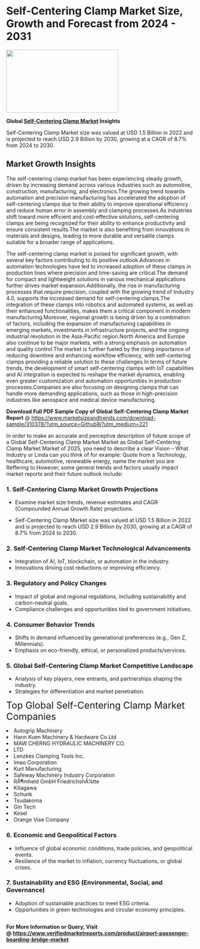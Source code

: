 <H1>Self-Centering Clamp Market Size, Growth and Forecast from 2024 - 2031</H1><img class="aligncenter size-medium wp-image-584254" src="https://thirdeyenews.in/wp-content/uploads/2024/09/Global-Market-Research-300x168.jpeg" alt="" width="300" height="168" /><p><strong>Global&nbsp;<a href="https://www.marketsizeandtrends.com/download-sample/310378/?utm_source=Github8j?utm_medium=221">Self-Centering Clamp Market</a> Insights</strong></p><p>Self-Centering Clamp Market size was valued at USD 1.5 Billion in 2022 and is projected to reach USD 2.9 Billion by 2030, growing at a CAGR of 8.7% from 2024 to 2030.</p><p><h2>Market Growth Insights</h2> <p>The self-centering clamp market has been experiencing steady growth, driven by increasing demand across various industries such as automotive, construction, manufacturing, and electronics.The growing trend towards automation and precision manufacturing has accelerated the adoption of self-centering clamps due to their ability to improve operational efficiency and reduce human error in assembly and clamping processes.As industries shift toward more efficient and cost-effective solutions, self-centering clamps are being recognized for their ability to enhance productivity and ensure consistent results.The market is also benefiting from innovations in materials and designs, leading to more durable and versatile clamps suitable for a broader range of applications.</p> <p>The self-centering clamp market is poised for significant growth, with several key factors contributing to its positive outlook.Advances in automation technologies have led to increased adoption of these clamps in production lines where precision and time-saving are critical.The demand for compact and lightweight solutions in various mechanical applications further drives market expansion.Additionally, the rise in manufacturing processes that require precision, coupled with the growing trend of Industry 4.0, supports the increased demand for self-centering clamps.The integration of these clamps into robotics and automated systems, as well as their enhanced functionalities, makes them a critical component in modern manufacturing.Moreover, regional growth is being driven by a combination of factors, including the expansion of manufacturing capabilities in emerging markets, investments in infrastructure projects, and the ongoing industrial revolution in the Asia-Pacific region.North America and Europe also continue to be major markets, with a strong emphasis on automation and quality control.The market is further fueled by the rising importance of reducing downtime and enhancing workflow efficiency, with self-centering clamps providing a reliable solution to these challenges.In terms of future trends, the development of smart self-centering clamps with IoT capabilities and AI integration is expected to reshape the market dynamics, enabling even greater customization and automation opportunities in production processes.Companies are also focusing on designing clamps that can handle more demanding applications, such as those in high-precision industries like aerospace and medical device manufacturing.<p><span class=""><strong>Download Full PDF Sample Copy of Global Self-Centering Clamp Market Report</strong> @ <a href="https://www.marketsizeandtrends.com/download-sample/310378/?utm_source=Github8j?utm_medium=221" target="_blank">https://www.marketsizeandtrends.com/download-sample/310378/?utm_source=Github8j?utm_medium=221</a></span></p><p>In order to make an accurate and perceptive description of future scope of a Global&nbsp;Self-Centering Clamp Market Market as Global&nbsp;Self-Centering Clamp Market Market of 2025, you need to describe a clear Vision &ndash; What Industry or Linda can you think of for example: Quote from a Technology, healthcare, automotive, renewable energy, name the market you are Reffering to.However, some general trends and factors usually impact market reports and their future outlook include:</p><h3>1.&nbsp;<strong>Self-Centering Clamp Market Growth Projections</strong></h3><ul><li>Examine market size trends, revenue estimates and CAGR (Compounded Annual Growth Rate) projections.</li><li><p>Self-Centering Clamp Market size was valued at USD 1.5 Billion in 2022 and is projected to reach USD 2.9 Billion by 2030, growing at a CAGR of 8.7% from 2024 to 2030.</p></li></ul><h3>2.&nbsp;<strong>Self-Centering Clamp Market Technological Advancements</strong></h3><ul><li>Integration of AI, IoT, blockchain, or automation in the industry.</li><li>Innovations driving cost reductions or improving efficiency.</li></ul><h3>3.&nbsp;<strong>Regulatory and Policy Changes</strong></h3><ul><li>Impact of global and regional regulations, including sustainability and carbon-neutral goals.</li><li>Compliance challenges and opportunities tied to government initiatives.</li></ul><h3>4.&nbsp;<strong>Consumer Behavior Trends</strong></h3><ul><li>Shifts in demand influenced by generational preferences (e.g., Gen Z, Millennials).</li><li>Emphasis on eco-friendly, ethical, or personalized products/services.</li></ul><h3>5.&nbsp;<strong>Global Self-Centering Clamp Market Competitive Landscape</strong></h3><ul><li>Analysis of key players, new entrants, and partnerships shaping the industry.</li><li>Strategies for differentiation and market penetration.</li></ul><p data-pm-slice="1 1 []"><span style="color: inherit; font-family: inherit; font-size: 25px;">Top Global Self-Centering Clamp Market Companies</span></p><div class="" data-test-id=""><p><li>Autogrip Machinery</li><li> Hann Kuen Machinery & Hardware Co.Ltd</li><li> MAW CHERNG HYDRAULIC MACHINERY CO.</li><li> LTD</li><li> Lenzkes Clamping Tools Inc.</li><li> Imao Corporation</li><li> Kurt Manufacturing</li><li> Safeway Machinery Industry Corporation</li><li> RÃ¶mheld GmbH FriedrichshÃ¼tte</li><li> Kitagawa</li><li> Schunk</li><li> Tsudakoma</li><li> Gin Tech</li><li> Kesel</li><li> Orange Vise Company</li></p></div><h3>6.&nbsp;<strong>Economic and Geopolitical Factors</strong></h3><ul><li>Influence of global economic conditions, trade policies, and geopolitical events.</li><li>Resilience of the market to inflation, currency fluctuations, or global crises.</li></ul><h3>7.&nbsp;<strong>Sustainability and ESG (Environmental, Social, and Governance)</strong></h3><ul><li>Adoption of sustainable practices to meet ESG criteria.</li><li>Opportunities in green technologies and circular economy principles.</li></ul><h2><strong style="font-size: 14px;">For More Information or Query, Visit @&nbsp;</strong><a style="background-color: #ffffff; font-size: 14px;" href="https://www.marketsizeandtrends.com/report/self-centering-clamp-market/" target="_blank">https://www.verifiedmarketreports.com/product/airport-passenger-boarding-bridge-market</a></h2>